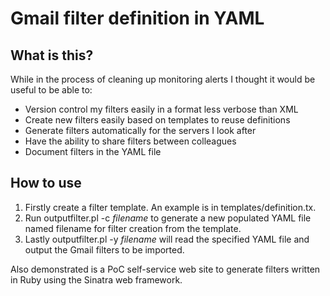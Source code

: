 # Gmail filter definition in YAML

## What is this?

While in the process of cleaning up monitoring alerts I thought it would be useful to be able to:
-  Version control my filters easily in a format less verbose than XML
-  Create new filters easily based on templates to reuse definitions
-  Generate filters automatically for the servers I look after
-  Have the ability to share filters between colleagues
-  Document filters in the YAML file

## How to use

1.  Firstly create a filter template. An example is in templates/definition.tx.
2.  Run outputfilter.pl -c _filename_ to generate a new populated YAML file named filename for filter creation from the template.
3.  Lastly outputfilter.pl -y _filename_ will read the specified YAML file and output the Gmail filters to be imported.

Also demonstrated is a PoC self-service web site to generate filters written in Ruby using the Sinatra web framework.
